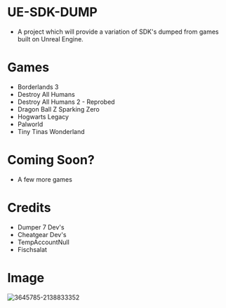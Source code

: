 # UE-SDK-DUMP
- A project which will provide a variation of SDK's dumped from games built on Unreal Engine. 

# Games

- Borderlands 3
- Destroy All Humans
- Destroy All Humans 2 - Reprobed
- Dragon Ball Z Sparking Zero
- Hogwarts Legacy
- Palworld
- Tiny Tinas Wonderland

# Coming Soon?
- A few more games

# Credits
- Dumper 7 Dev's
- Cheatgear Dev's
- TempAccountNull
- Fischsalat

# Image
![3645785-2138833352](https://github.com/user-attachments/assets/9efcab84-b4f6-4022-a92c-160e00d28cb3)
